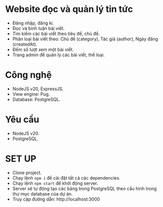 # Website đọc và quản lý tin tức
- Đăng nhập, đăng kí.
- Đọc và bình luận bài viết.
- Tìm kiếm các bài viết theo tiêu đề, chủ đề.
- Phân loại bài viết theo: Chủ đề (category), Tác giả (author), Ngày đăng (createdAt).
- Đếm số lượt xem một bài viết.
- Trang admin để quản lý các bài viết, thể loại.
# Công nghệ
- NodeJS v20, ExpressJS.
- View engine: Pug.
- Database: PostgreSQL.
# Yêu cầu
- NodeJS v20.
- PostgreSQL.
# SET UP
- Clone project.
- Chạy lệnh ```npm i``` để cài đặt tất cả các dependencies.
- Chạy lệnh ```npm start``` để khởi động server.
- Server sẽ tự động tạo các bảng trong PostgreSQL theo cấu hình trong thư mục database của dự án.
- Truy cập đường dẫn: http://localhost:3000
